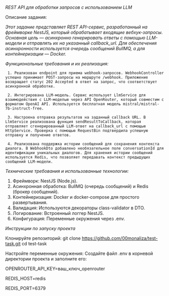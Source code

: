 *REST API для обработки запросов с использованием LLM*

Описание задания: 

*Этот задание представляет REST API-сервис, разработанный на фреймворке NestJS, который обрабатывает входящие вебхук-запросы. Основная цель — асинхронно генерировать ответы с помощью LLM-модели и отправлять их на указанный callback_url. Для обеспечения асинхронности используется очередь сообщений BullMQ, а для контейнеризации — Docker.*

*Функциональные требования и их реализация:*

     1. Реализован endpoint для приема webhook-запросов. WebhookController успешно принимает POST-запросы на маршруте /webhook. Приложение возвращает статус 202 Accepted в ответ на запрос, что соответствует асинхронной обработке.
     
     2. Интегрирована LLM-модель. Сервис использует LlmService для взаимодействия с LLM-моделью через API OpenRouter, который совместим с форматом OpenAI API. Используется бесплатная модель mistral/mistral-7b-instruct-free.
     
     3. Настроена отправка результатов на заданный callback URL. В LlmService реализована функция sendResultToCallback, которая отправляет сгенерированный LLM-ответ на callback_url с помощью HttpService. Проверка с помощью RequestBin подтвердила успешную отправку и получение ответов.

     4. Реализована поддержка истории сообщений для сохранения контекста диалога. В WebhookDto добавлено необязательное поле conversationId для идентификации уникальных диалогов. Для хранения истории сообщений используется Redis, что позволяет передавать контекст предыдущих сообщений LLM-модели.

*Технические требования и использованные технологии:*

1. Фреймворк: NestJS (Node.js).
2. Асинхронная обработка: BullMQ (очередь сообщений) и Redis (брокер сообщений).
3. Kонтейнеризация: Docker и docker-compose для простого развертывания.
4. Baлидация: Используются декораторы class-validator в DTO.
5. Логирование: Встроенный логгер NestJS.
6. Конфигурация: Переменные окружения через .env.


*Инструкции по запуску проекта*

Клонируйте репозиторий:
git clone https://github.com/00monaliza/test-task.git
cd test-task

Настройте переменные окружения:
Создайте файл .env в корневой директории проекта и заполните его:

OPENROUTER_API_KEY=ваш_ключ_openrouter

REDIS_HOST=redis

REDIS_PORT=6379
